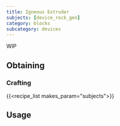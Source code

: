 ```yaml
---
title: Igneous Extruder
subjects: [device_rock_gen]
category: blocks
subcategory: devices
---
```


WIP

Obtaining
---------

### Crafting
{{<recipe_list makes_param="subjects">}}

Usage
-----

